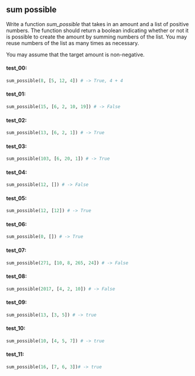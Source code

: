 ## sum possible

Write a function *sum_possible* that takes in an amount and a list of positive numbers. The
function should return a boolean indicating whether or not it is possible to create the amount by
summing numbers of the list. You may reuse numbers of the list as many times as necessary.

You may assume that the target amount is non-negative.

#### test_00:

```python
sum_possible(8, [5, 12, 4]) # -> True, 4 + 4
```

#### test_01:

```python
sum_possible(15, [6, 2, 10, 19]) # -> False
```

#### test_02:

```python
sum_possible(13, [6, 2, 1]) # -> True
```

#### test_03:

```python
sum_possible(103, [6, 20, 1]) # -> True
```

#### test_04:

```python
sum_possible(12, []) # -> False
```

#### test_05:

```python
sum_possible(12, [12]) # -> True
```

#### test_06:

```python
sum_possible(0, []) # -> True
```

#### test_07:

```python
sum_possible(271, [10, 8, 265, 24]) # -> False
```

#### test_08:

```python
sum_possible(2017, [4, 2, 10]) # -> False
```

#### test_09:

```python
sum_possible(13, [3, 5]) # -> true
```

#### test_10:

```python
sum_possible(10, [4, 5, 7]) # -> true
```

#### test_11:

```python
sum_possible(16, [7, 6, 3])# -> true
```
